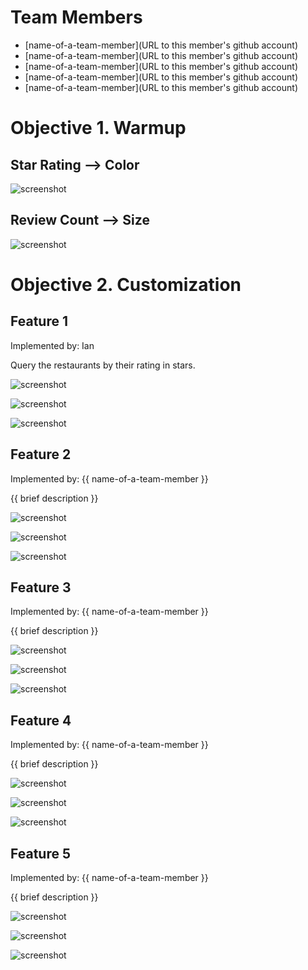 # Team Members

* [name-of-a-team-member](URL to this member's github account)
* [name-of-a-team-member](URL to this member's github account)
* [name-of-a-team-member](URL to this member's github account)
* [name-of-a-team-member](URL to this member's github account)
* [name-of-a-team-member](URL to this member's github account)

# Objective 1. Warmup

## Star Rating --> Color

![screenshot](https://www.dropbox.com/s/25s7ki62mtfeqdu/Screenshot%202014-11-10%2019.22.32.png?dl=1)

## Review Count --> Size

![screenshot](screenshot.png)

# Objective 2. Customization

## Feature 1

Implemented by: Ian

Query the restaurants by their rating in stars.

![screenshot](https://www.dropbox.com/s/w8tona76jpy9xfg/Screenshot%202014-11-10%2019.47.03.png?dl=1)

![screenshot](https://www.dropbox.com/s/zyckxqbc866y53t/Screenshot%202014-11-10%2019.48.06.png?dl=1)

![screenshot](https://www.dropbox.com/s/zph1taf26chwjr6/Screenshot%202014-11-10%2019.48.33.png?dl=1)

## Feature 2

Implemented by: {{ name-of-a-team-member }}

{{ brief description }}

![screenshot](screenshot.png)

![screenshot](screenshot.png)

![screenshot](screenshot.png)

## Feature 3

Implemented by: {{ name-of-a-team-member }}

{{ brief description }}

![screenshot](screenshot.png)

![screenshot](screenshot.png)

![screenshot](screenshot.png)

## Feature 4

Implemented by: {{ name-of-a-team-member }}

{{ brief description }}

![screenshot](screenshot.png)

![screenshot](screenshot.png)

![screenshot](screenshot.png)


## Feature 5

Implemented by: {{ name-of-a-team-member }}

{{ brief description }}

![screenshot](screenshot.png)

![screenshot](screenshot.png)

![screenshot](screenshot.png)


